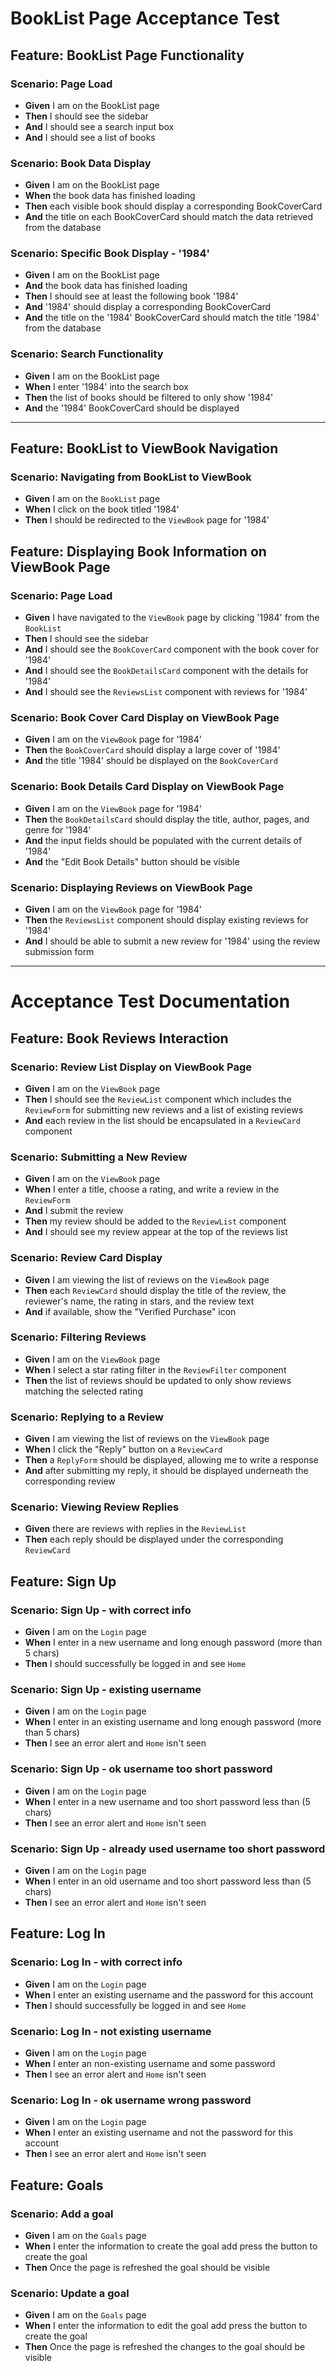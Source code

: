 # BookList Page Acceptance Test

## Feature: BookList Page Functionality

### Scenario: Page Load

- **Given** I am on the BookList page
- **Then** I should see the sidebar
- **And** I should see a search input box
- **And** I should see a list of books

### Scenario: Book Data Display

- **Given** I am on the BookList page
- **When** the book data has finished loading
- **Then** each visible book should display a corresponding BookCoverCard
- **And** the title on each BookCoverCard should match the data retrieved from the database

### Scenario: Specific Book Display - '1984'

- **Given** I am on the BookList page
- **And** the book data has finished loading
- **Then** I should see at least the following book '1984'
- **And** '1984' should display a corresponding BookCoverCard
- **And** the title on the '1984' BookCoverCard should match the title '1984' from the database

### Scenario: Search Functionality

- **Given** I am on the BookList page
- **When** I enter '1984' into the search box
- **Then** the list of books should be filtered to only show '1984'
- **And** the '1984' BookCoverCard should be displayed

---

## Feature: BookList to ViewBook Navigation

### Scenario: Navigating from BookList to ViewBook

- **Given** I am on the `BookList` page
- **When** I click on the book titled '1984'
- **Then** I should be redirected to the `ViewBook` page for '1984'

## Feature: Displaying Book Information on ViewBook Page

### Scenario: Page Load

- **Given** I have navigated to the `ViewBook` page by clicking '1984' from the `BookList`
- **Then** I should see the sidebar
- **And** I should see the `BookCoverCard` component with the book cover for '1984'
- **And** I should see the `BookDetailsCard` component with the details for '1984'
- **And** I should see the `ReviewsList` component with reviews for '1984'

### Scenario: Book Cover Card Display on ViewBook Page

- **Given** I am on the `ViewBook` page for '1984'
- **Then** the `BookCoverCard` should display a large cover of '1984'
- **And** the title '1984' should be displayed on the `BookCoverCard`

### Scenario: Book Details Card Display on ViewBook Page

- **Given** I am on the `ViewBook` page for '1984'
- **Then** the `BookDetailsCard` should display the title, author, pages, and genre for '1984'
- **And** the input fields should be populated with the current details of '1984'
- **And** the "Edit Book Details" button should be visible

### Scenario: Displaying Reviews on ViewBook Page

- **Given** I am on the `ViewBook` page for '1984'
- **Then** the `ReviewsList` component should display existing reviews for '1984'
- **And** I should be able to submit a new review for '1984' using the review submission form

---

# Acceptance Test Documentation

## Feature: Book Reviews Interaction

### Scenario: Review List Display on ViewBook Page

- **Given** I am on the `ViewBook` page
- **Then** I should see the `ReviewList` component which includes the `ReviewForm` for submitting new reviews and a list of existing reviews
- **And** each review in the list should be encapsulated in a `ReviewCard` component

### Scenario: Submitting a New Review

- **Given** I am on the `ViewBook` page
- **When** I enter a title, choose a rating, and write a review in the `ReviewForm`
- **And** I submit the review
- **Then** my review should be added to the `ReviewList` component
- **And** I should see my review appear at the top of the reviews list

### Scenario: Review Card Display

- **Given** I am viewing the list of reviews on the `ViewBook` page
- **Then** each `ReviewCard` should display the title of the review, the reviewer's name, the rating in stars, and the review text
- **And** if available, show the "Verified Purchase" icon

### Scenario: Filtering Reviews

- **Given** I am on the `ViewBook` page
- **When** I select a star rating filter in the `ReviewFilter` component
- **Then** the list of reviews should be updated to only show reviews matching the selected rating

### Scenario: Replying to a Review

- **Given** I am viewing the list of reviews on the `ViewBook` page
- **When** I click the "Reply" button on a `ReviewCard`
- **Then** a `ReplyForm` should be displayed, allowing me to write a response
- **And** after submitting my reply, it should be displayed underneath the corresponding review

### Scenario: Viewing Review Replies

- **Given** there are reviews with replies in the `ReviewList`
- **Then** each reply should be displayed under the corresponding `ReviewCard`

## Feature: Sign Up

### Scenario: Sign Up - with correct info

- **Given** I am on the `Login` page
- **When** I enter in a new username and long enough password (more than 5 chars)
- **Then** I should successfully be logged in and see `Home`

### Scenario: Sign Up - existing username

- **Given** I am on the `Login` page
- **When** I enter in an existing username and long enough password (more than 5 chars)
- **Then** I see an error alert and `Home` isn't seen

### Scenario: Sign Up - ok username too short password

- **Given** I am on the `Login` page
- **When** I enter in a new username and too short password less than (5 chars)
- **Then** I see an error alert and `Home` isn't seen

### Scenario: Sign Up - already used username too short password

- **Given** I am on the `Login` page
- **When** I enter in an old username and too short password less than (5 chars)
- **Then** I see an error alert and `Home` isn't seen

## Feature: Log In

### Scenario: Log In - with correct info

- **Given** I am on the `Login` page
- **When** I enter an existing username and the password for this account
- **Then** I should successfully be logged in and see `Home`

### Scenario: Log In - not existing username

- **Given** I am on the `Login` page
- **When** I enter an non-existing username and some password
- **Then** I see an error alert and `Home` isn't seen

### Scenario: Log In - ok username wrong password

- **Given** I am on the `Login` page
- **When** I enter an existing username and not the password for this account
- **Then** I see an error alert and `Home` isn't seen

## Feature: Goals

### Scenario: Add a goal

- **Given** I am on the `Goals` page
- **When** I enter the information to create the goal add press the button to create the goal
- **Then** Once the page is refreshed the goal should be visible

### Scenario: Update a goal

- **Given** I am on the `Goals` page
- **When** I enter the information to edit the goal add press the button to create the goal
- **Then** Once the page is refreshed the changes to the goal should be visible
